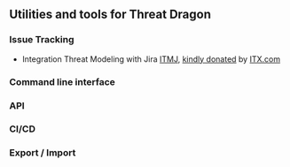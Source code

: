 ## Utilities and tools for Threat Dragon

### Issue Tracking
- Integration Threat Modeling with Jira [ITMJ](threat-mvp/README.md),
[kindly donated](https://github.com/mike-goodwin/owasp-threat-dragon-core/issues/118) by [ITX.com](itx.com)

### Command line interface

### API

### CI/CD

### Export / Import

